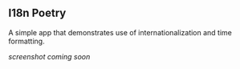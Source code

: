 ## I18n Poetry

A simple app that demonstrates use of internationalization and time formatting.

*screenshot coming soon*
